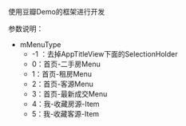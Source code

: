 
使用豆瓣Demo的框架进行开发

参数说明：

* mMenuType
	* -1 ：去掉AppTitleView下面的SelectionHolder
	* 0：首页-二手房Menu
	* 1：首页-租房Menu
	* 2：首页-客源Menu
	* 3：首页-最新成交Menu
	* 4：我-收藏房源-Item
	* 5：我-收藏客源-Item